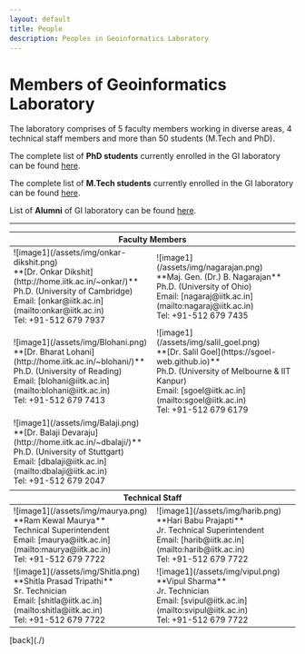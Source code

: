 ```yaml
---
layout: default
title: People
description: Peoples in Geoinformatics Laboratory
---
```


# Members of Geoinformatics Laboratory
The laboratory comprises of 5 faculty members working in diverse areas, 4 technical staff members and more than 50 students (M.Tech and PhD).

The complete list of **PhD students** currently enrolled in the GI laboratory can be found [here](./Phd_students.html).

The complete list of **M.Tech students** currently enrolled in the GI laboratory can be found [here](./M.Tech_Students.html).

List of **Alumni** of GI laboratory can be found [here](./Alumni.html).

* * *
<table>
<colgroup>
<col width="50%" />
<col width="70%" />
</colgroup>
<thead>
<tr class="header">
<th colspan="2">Faculty Members</th>
</tr>
</thead>
<tbody>
<tr>
<td markdown="span">![image1](/assets/img/onkar-dikshit.png)<br>
**[Dr. Onkar Dikshit](http://home.iitk.ac.in/~onkar/)**<br>
Ph.D. (University of Cambridge)<br>
Email: [onkar@iitk.ac.in](mailto:onkar@iitk.ac.in)<br>
Tel: +91-512 679 7937
</td>
<td markdown="span">![image1](/assets/img/nagarajan.png)<br>
**Maj. Gen. (Dr.) B. Nagarajan**<br>
Ph.D. (University of Ohio)<br>
Email: [nagaraj@iitk.ac.in](mailto:nagaraj@iitk.ac.in)<br>
Tel: +91-512 679 7435
</td>
</tr>
<tr>
<td markdown="span">![image1](/assets/img/Blohani.png)<br>
**[Dr. Bharat Lohani](http://home.iitk.ac.in/~blohani/)**<br>
Ph.D. (University of Reading)<br>
Email: [blohani@iitk.ac.in](mailto:blohani@iitk.ac.in)<br>
Tel: +91-512 679 7413
</td>
<td markdown="span">![image1](/assets/img/salil_goel.png)<br>
**[Dr. Salil Goel](https://sgoel-web.github.io)**<br>
Ph.D. (University of Melbourne & IIT Kanpur)<br>
Email: [sgoel@iitk.ac.in](mailto:sgoel@iitk.ac.in)<br>
Tel: +91-512 679 6179
</td>
</tr>
<tr>
<td markdown="span">![image1](/assets/img/Balaji.png)<br>
**[Dr. Balaji Devaraju](http://home.iitk.ac.in/~dbalaji/)**<br>
Ph.D. (University of Stuttgart)<br>
Email: [dbalaji@iitk.ac.in](mailto:dbalaji@iitk.ac.in)<br>
Tel: +91-512 679 2047
</td>
<td markdown="span"></td>
</tr>
<tr>
<td markdown="span" colspan="2"></td>
</tr>
</tbody>
<thead>
<tr class="header">
<th colspan="2">Technical Staff</th>
</tr>
</thead>
<tbody>
<tr>
<td markdown="span">![image1](/assets/img/maurya.png)<br>
**Ram Kewal Maurya**<br>
Technical Superintendent<br>
Email: [maurya@iitk.ac.in](mailto:maurya@iitk.ac.in)<br>
Tel: +91-512 679 7722
</td>
<td markdown="span">![image1](/assets/img/harib.png)<br>
**Hari Babu Prajapti**<br>
Jr. Technical Superintendent<br>
Email: [harib@iitk.ac.in](mailto:harib@iitk.ac.in)<br>
Tel: +91-512 679 7722
</td>
</tr>
<tr>
<td markdown="span">![image1](/assets/img/Shitla.png)<br>
**Shitla Prasad Tripathi**<br>
Sr. Technician<br>
Email: [shitla@iitk.ac.in](mailto:shitla@iitk.ac.in)<br>
Tel: +91-512 679 7722
</td>
<td markdown="span">![image1](/assets/img/vipul.png)<br>
**Vipul Sharma**<br>
Jr. Technician<br>
Email: [svipul@iitk.ac.in](mailto:svipul@iitk.ac.in)<br>
Tel: +91-512 679 7722
</td>
</tr>
</tbody>
</table>
[back](./)
